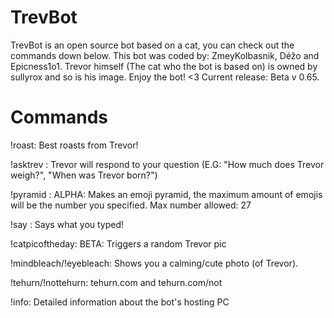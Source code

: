 # TrevBot
TrevBot is an open source bot based on a cat, you can check out the commands down below. This bot was coded by: ZmeyKolbasnik, Déžo and Epicness1o1. Trevor himself (The cat who the bot is based on) is owned by sullyrox and so is his image. Enjoy the bot! <3
Current release: Beta v 0.65.
# Commands
!roast: Best roasts from Trevor!

!asktrev <question>: Trevor will respond to your question (E.G: "How much does Trevor weigh?", "When was Trevor born?")

!pyramid <number>: ALPHA: Makes an emoji pyramid, the maximum amount of emojis will be the number you specified. Max number allowed: 27

!say <phrase>: Says what you typed!

!catpicoftheday: BETA: Triggers a random Trevor pic

!mindbleach/!eyebleach: Shows you a calming/cute photo (of Trevor).

!tehurn/!nottehurn: tehurn.com and tehurn.com/not

!info: Detailed information about the bot's hosting PC
